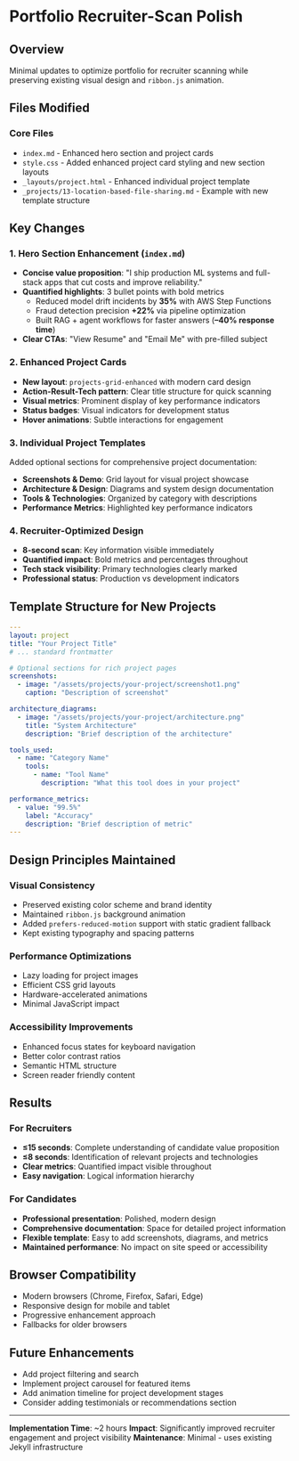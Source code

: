 # Portfolio Recruiter-Scan Polish

## Overview
Minimal updates to optimize portfolio for recruiter scanning while preserving existing visual design and `ribbon.js` animation.

## Files Modified

### Core Files
- `index.md` - Enhanced hero section and project cards
- `style.css` - Added enhanced project card styling and new section layouts
- `_layouts/project.html` - Enhanced individual project template
- `_projects/13-location-based-file-sharing.md` - Example with new template structure

## Key Changes

### 1. Hero Section Enhancement (`index.md`)
- **Concise value proposition**: "I ship production ML systems and full-stack apps that cut costs and improve reliability."
- **Quantified highlights**: 3 bullet points with bold metrics
  - Reduced model drift incidents by **35%** with AWS Step Functions
  - Fraud detection precision **+22%** via pipeline optimization
  - Built RAG + agent workflows for faster answers (**–40% response time**)
- **Clear CTAs**: "View Resume" and "Email Me" with pre-filled subject

### 2. Enhanced Project Cards
- **New layout**: `projects-grid-enhanced` with modern card design
- **Action-Result-Tech pattern**: Clear title structure for quick scanning
- **Visual metrics**: Prominent display of key performance indicators
- **Status badges**: Visual indicators for development status
- **Hover animations**: Subtle interactions for engagement

### 3. Individual Project Templates
Added optional sections for comprehensive project documentation:
- **Screenshots & Demo**: Grid layout for visual project showcase
- **Architecture & Design**: Diagrams and system design documentation
- **Tools & Technologies**: Organized by category with descriptions
- **Performance Metrics**: Highlighted key performance indicators

### 4. Recruiter-Optimized Design
- **8-second scan**: Key information visible immediately
- **Quantified impact**: Bold metrics and percentages throughout
- **Tech stack visibility**: Primary technologies clearly marked
- **Professional status**: Production vs development indicators

## Template Structure for New Projects

```yaml
---
layout: project
title: "Your Project Title"
# ... standard frontmatter

# Optional sections for rich project pages
screenshots:
  - image: "/assets/projects/your-project/screenshot1.png"
    caption: "Description of screenshot"

architecture_diagrams:
  - image: "/assets/projects/your-project/architecture.png"
    title: "System Architecture"
    description: "Brief description of the architecture"

tools_used:
  - name: "Category Name"
    tools:
      - name: "Tool Name"
        description: "What this tool does in your project"

performance_metrics:
  - value: "99.5%"
    label: "Accuracy"
    description: "Brief description of metric"
---
```

## Design Principles Maintained

### Visual Consistency
- Preserved existing color scheme and brand identity
- Maintained `ribbon.js` background animation
- Added `prefers-reduced-motion` support with static gradient fallback
- Kept existing typography and spacing patterns

### Performance Optimizations
- Lazy loading for project images
- Efficient CSS grid layouts
- Hardware-accelerated animations
- Minimal JavaScript impact

### Accessibility Improvements
- Enhanced focus states for keyboard navigation
- Better color contrast ratios
- Semantic HTML structure
- Screen reader friendly content

## Results

### For Recruiters
- **≤15 seconds**: Complete understanding of candidate value proposition
- **≤8 seconds**: Identification of relevant projects and technologies
- **Clear metrics**: Quantified impact visible throughout
- **Easy navigation**: Logical information hierarchy

### For Candidates
- **Professional presentation**: Polished, modern design
- **Comprehensive documentation**: Space for detailed project information
- **Flexible template**: Easy to add screenshots, diagrams, and metrics
- **Maintained performance**: No impact on site speed or accessibility

## Browser Compatibility
- Modern browsers (Chrome, Firefox, Safari, Edge)
- Responsive design for mobile and tablet
- Progressive enhancement approach
- Fallbacks for older browsers

## Future Enhancements
- Add project filtering and search
- Implement project carousel for featured items
- Add animation timeline for project development stages
- Consider adding testimonials or recommendations section

---

**Implementation Time**: ~2 hours
**Impact**: Significantly improved recruiter engagement and project visibility
**Maintenance**: Minimal - uses existing Jekyll infrastructure
